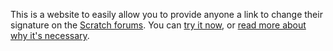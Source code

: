 This is a website to easily allow you to provide anyone a link to change their signature on the [Scratch forums](https://scratch.mit.edu/discuss). You can [try it now](https://50-scratch-tabs.github.io/ChangeMySiggy), or [read more about why it's necessary](https://50-scratch-tabs.github.io/ChangeMySiggy/whatisthis.html).
